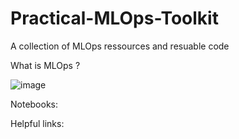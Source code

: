 # Practical-MLOps-Toolkit

A collection of MLOps ressources and resuable code

What is MLOps ?

![image](https://github.com/oussama19985/Practical-MLOps-Toolkit/assets/61992717/fd902514-80a9-4c49-b22e-17d84e188722)

Notebooks:


Helpful links:
